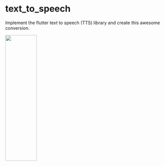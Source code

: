 # text_to_speech
Implement the flutter text to speech (TTS) library and create this awesome conversion.


<img src="https://github.com/adityagaur0/text_to_speech/assets/112656570/27d2d260-8c3c-4d3e-bf99-31a50b711a0d" width="100" height="400">
